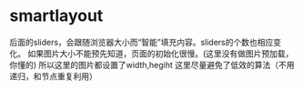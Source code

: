 smartlayout
===========

后面的sliders，会跟随浏览器大小而“智能”填充内容。sliders的个数也相应变化。
如果图片大小不能预先知道，页面的初始化很慢。(这里没有做图片预加载，你懂的)
所以这里的图片都设置了width,hegiht
这里尽量避免了低效的算法（不用递归，和节点重复利用）
